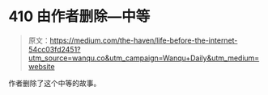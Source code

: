 # 410 由作者删除—中等

> 原文：<https://medium.com/the-haven/life-before-the-internet-54cc03fd2451?utm_source=wanqu.co&utm_campaign=Wanqu+Daily&utm_medium=website>

作者删除了这个中等的故事。
